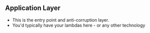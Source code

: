 ## Application Layer

* This is the entry point and anti-corruption layer. 
* You'd typically have your lambdas here - or any other technology
